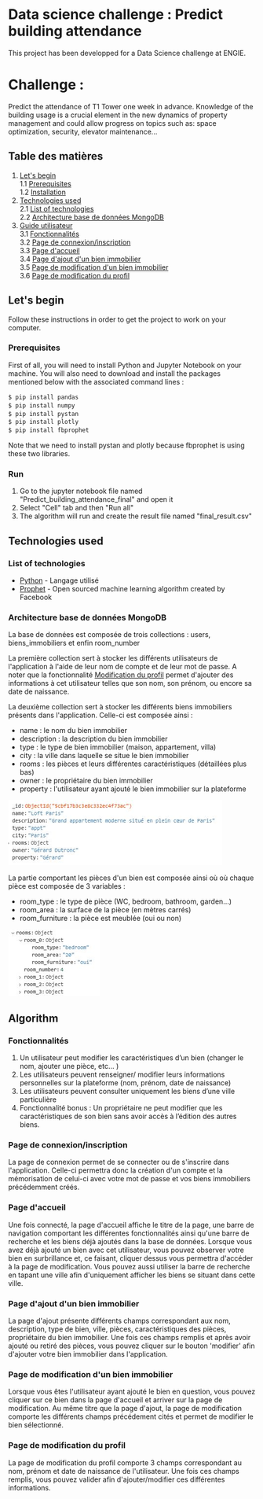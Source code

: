 # Data science challenge : Predict building attendance

This project has been developped for a Data Science challenge at ENGIE.

# Challenge : 
Predict the attendance of T1 Tower one week in advance.
Knowledge of the building usage is a crucial element in the new dynamics of property management and could allow progress on topics such as: space optimization, security, elevator maintenance...


## Table des matières
1. [Let's begin](#lets-begin)  
    1.1 [Prerequisites](#prerequisites)  
    1.2 [Installation](#installation)  
2. [Technologies used](#technologies-used)    
    2.1 [List of technologies](#list-of-technologies)   
    2.2 [Architecture base de données MongoDB](#architecture-base-de-données-mongodb)   
3. [Guide utilisateur](#guide-utilisateur)  
    3.1 [Fonctionnalités](#fonctionnalités)     
    3.2 [Page de connexion/inscription](#page-de-connexioninscription)  
    3.3 [Page d'accueil](#page-daccueil)    
    3.4 [Page d'ajout d'un bien immobilier](#page-dajout-dun-bien-immobilier)   
    3.5 [Page de modification d'un bien immobilier](#page-de-modification-dun-bien-immobilier)  
    3.6 [Page de modification du profil](#page-de-modification-du-profil)   

## Let's begin 

Follow these instructions in order to get the project to work on your computer.

### Prerequisites

First of all, you will need to install Python and Jupyter Notebook on your machine.
You will also need to download and install the packages mentioned below with the associated command lines :

```bash
$ pip install pandas
$ pip install numpy
$ pip install pystan
$ pip install plotly
$ pip install fbprophet
```
Note that we need to install pystan and plotly because fbprophet is using these two libraries.


### Run 

1) Go to the jupyter notebook file named "Predict_building_attendance_final" and open it
2) Select "Cell" tab and then "Run all"
3) The algorithm will run and create the result file named "final_result.csv"

## Technologies used

### List of technologies

* [Python](https://www.python.org/) - Langage utilisé
* [Prophet](https://facebook.github.io/prophet/) - Open sourced machine learning algorithm created by Facebook

### Architecture base de données MongoDB

La base de données est composée de trois collections : users, biens_immobiliers et enfin room_number

La première collection sert à stocker les différents utilisateurs de l'application à l'aide de leur nom de compte et de leur mot de passe. A noter que la fonctionnalité [Modification du profil](#page-de-modification-du-profil) permet d'ajouter des informations à cet utilisateur telles que son nom, son prénom, ou encore sa date de naissance.

La deuxième collection sert à stocker les différents biens immobiliers présents dans l'application. Celle-ci est composée ainsi : 
- name : le nom du bien immobilier
- description : la description du bien immobilier
- type : le type de bien immobilier (maison, appartement, villa)
- city : la ville dans laquelle se situe le bien immobilier
- rooms : les pièces et leurs différentes caractéristiques (détaillées plus bas)
- owner : le propriétaire du bien immobilier
- property : l'utilisateur ayant ajouté le bien immobilier sur la plateforme

![](API_Flask/doc/real_estate.JPG)

La partie comportant les pièces d'un bien est composée ainsi où où chaque pièce est composée de 3 variables :
- room_type : le type de pièce (WC, bedroom, bathroom, garden...)
- room_area : la surface de la pièce (en mètres carrés)
- room_furniture : la pièce est meublée (oui ou non)

![](API_Flask/doc/rooms.JPG)

## Algorithm

### Fonctionnalités

1) Un utilisateur peut modifier les caractéristiques d’un bien (changer le nom, ajouter une pièce, etc… )
2) Les utilisateurs peuvent renseigner/ modifier leurs informations personnelles sur la plateforme (nom, prénom, date de naissance)
3) Les utilisateurs peuvent consulter uniquement les biens d’une ville particulière
4) Fonctionnalité bonus : Un propriétaire ne peut modifier que les caractéristiques de son bien sans avoir accès à l’édition des autres biens.


### Page de connexion/inscription
La page de connexion permet de se connecter ou de s'inscrire dans l'application. Celle-ci permettra donc la création d'un compte et la mémorisation de celui-ci avec votre mot de passe et vos biens immobiliers précédemment créés.


### Page d'accueil
Une fois connecté, la page d'accueil affiche le titre de la page, une barre de navigation comportant les différentes fonctionnalités ainsi qu'une barre de recherche et les biens déjà ajoutés dans la base de données.
Lorsque vous avez déjà ajouté un bien avec cet utilisateur, vous pouvez observer votre bien en surbrillance et, ce faisant, cliquer dessus vous permettra d'accéder à la page de modification.
Vous pouvez aussi utiliser la barre de recherche en tapant une ville afin d'uniquement afficher les biens se situant dans cette ville.


### Page d'ajout d'un bien immobilier
La page d'ajout présente différents champs correspondant aux nom, description, type de bien, ville, pièces, caractéristiques des pièces, propriétaire du bien immobilier. Une fois ces champs remplis et après avoir ajouté ou retiré des pièces, vous pouvez cliquer sur le bouton 'modifier' afin d'ajouter votre bien immobilier dans l'application.


### Page de modification d'un bien immobilier
Lorsque vous êtes l'utilisateur ayant ajouté le bien en question, vous pouvez cliquer sur ce bien dans la page d'accueil et arriver sur la page de modification. Au même titre que la page d'ajout, la page de modification comporte les différents champs précédement cités et permet de modifier le bien sélectionné.


### Page de modification du profil
La page de modification du profil comporte 3 champs correspondant au nom, prénom et date de naissance de l'utilisateur. Une fois ces champs remplis, vous pouvez valider afin d'ajouter/modifier ces différentes informations.
